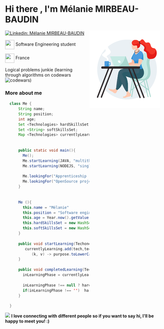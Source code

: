 <h1>
  Hi there , I'm Mélanie MIRBEAU-BAUDIN
</h1>
<img align='right' src="https://github.com/Mel-MB/Mel-MB/blob/main/img/working.gif" width="230">

[![Linkedin: Mélanie MIRBEAU-BAUDIN](https://img.shields.io/badge/LinkedIn-0077B5?style=for-the-badge&logo=linkedin&logoColor=white)](https://www.linkedin.com/in/mélanie-mirbeau-baudin-bbb906155)

<img src="https://media.giphy.com/media/WFZvB7VIXBgiz3oDXE/giphy.gif" width="30" height="30" align="center"/> Software Engineering student

<img src="https://media.giphy.com/media/57ZONYwnLOKVgLuApK/giphy.gif" width="30" height="30" align="center"/> France 



Logical problems junkie 
(learning through algorithms on codewars ![codewars](https://www.codewars.com/users/Mel-MB/badges/micro))



### More about me
```java
  class Me {
      String name;
      String position;
      int age;
      Set <Technologies> hardSkillsSet;
      Set <String> softSkillsSet;
      Map <Technologies> currentlyLearning;
      

      public static void main(){
        Me();
        Me.startLearning(JAVA, "multithreading software programming");
        Me.startLearning(NODEJS, "singlethreading software paradigm");

        Me.lookingFor("Apprenticeship remote &| west of France to progress faster", new LocalDate(2021,10,4));
        Me.lookingFor("OpenSource projects to contribute to");
      }
      

      Me (){
        this.name = "Mélanie"
        this.position = "Software engineering student **looking for apprenticeship**"
        this.age = Year.now().getValue() - 1997;
        this.hardSkillsSet = new HashSet<>(Arrays.asList(HTML, CSS, SASS, PHP, MYSQL, JAVASCRIPT));
        this.softSkillsSet = new HashSet<>(Arrays.asList("curiosity", "dynamism", "autonomy", "problem solving"));
      }

      public void startLearning(Techonolgies tech, String purpose){
         currentlyLearning.add(tech,technologiesMap.forEach(
            (k, v) -> purpose.toLowerCase().contains(v.toLowerCase)? currentlyLearning.add(k) : ''));
      }

      public void completedLearning(Techonolgies tech){
        inLearningPhase = currentlyLearning.get(tech);
        
        inLearningPhase !== null ? hardSkillsSet.add(tech) : System.out.println('You need to learn first');
        if(inLearningPhase !== '')  hardSkillsSet.add(inLearningPhase);
      }

  }
```

<!--[![stats](https://github-readme-stats.vercel.app/api/top-langs/?username=Mel-MB&hide=html,css,hack)](https://github.com/anuraghazra/github-readme-stats)-->


 <img src="https://media.giphy.com/media/LnQjpWaON8nhr21vNW/giphy.gif" width="60"> **I love connecting with different people so if you want to say hi, I'll be happy to meet you! :)**
